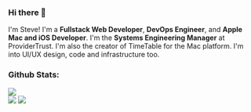 ### Hi there 👋
I'm Steve! I'm a **Fullstack Web Developer**, **DevOps Engineer**, and **Apple Mac and iOS Developer**. I'm the **Systems Engineering Manager** at ProviderTrust.  I'm also the creator of TimeTable for the Mac platform.  I'm into UI/UX design, code and infrastructure too.

<h3>Github Stats:</h3>
<div align="left">
  <img src="https://github-readme-stats.vercel.app/api?username=stevenriggs&show_icons=true&title_color=FFFFFF&text_color=FFFFFF&icon_color=FFFFFF&bg_color=212121">
  <br />
  <img src="https://github-readme-stats.vercel.app/api/top-langs/?username=stevenriggs&langs_count=7&title_color=FFFFFF&text_color=FFFFFF&icon_color=FFFFFF&bg_color=212121">
  <img src="https://github-profile-trophy.vercel.app/?username=stevenriggs&theme=oldie&column=3&margin-w=20&margin-h=20">
</div>

<!--
**stevenriggs/stevenriggs** is a ✨ _special_ ✨ repository because its `README.md` (this file) appears on your GitHub profile.

Here are some ideas to get you started:

- 🔭 I’m currently working on ...
- 🌱 I’m currently learning ...
- 👯 I’m looking to collaborate on ...
- 🤔 I’m looking for help with ...
- 💬 Ask me about ...
- 📫 How to reach me: ...
- 😄 Pronouns: ...
- ⚡ Fun fact: ...
-->
